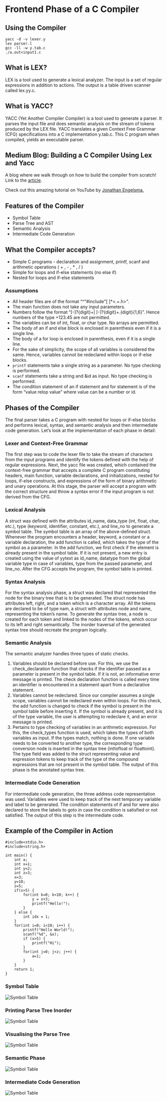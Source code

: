 # Frontend Phase of a C Compiler

## Using the Compiler

```
yacc -d -v lexer.y
lex parser.l
gcc -ll -w y.tab.c
./a.out<input1.c
```

## What is LEX?

LEX is a tool used to generate a lexical analyzer. The input is a set of regular expressions in addition to actions. The output is a table driven scanner called lex.yy.c.

## What is YACC?

YACC (Yet Another Compiler Compiler) is a tool used to generate a parser. It parses the input file and does semantic analysis on the stream of tokens produced by the LEX file. YACC translates a given Context Free Grammar (CFG) specifications into a C implementation y.tab.c. This C program when compiled, yields an executable parser.

## Medium Blog: Building a C Compiler Using Lex and Yacc

A blog where we walk through on how to build the compiler from scratch! Link to the [article](https://spamjaneya.medium.com/building-a-c-compiler-using-lex-and-yacc-446262056aaa).

Check out this amazing tutorial on YouTube by [Jonathan Engelsma.](https://www.youtube.com/watch?v=54bo1qaHAfk)

## Features of the Compiler

- Symbol Table
- Parse Tree and AST
- Semantic Analysis
- Intermediate Code Generation

## What the Compiler accepts?

- Simple C programs - declaration and assignment, printf, scanf and arithmetic operations ( + , - , * , / )
- Simple for loops and if-else statements (no else if)
- Nested for loops and if-else statements

### Assumptions

- All header files are of the format “^"#include"[ ]*<.+\.h>”.
- The main function does not take any input parameters.
- Numbers follow the format “[-]?{digit}+| [-]?{digit}+\.{digit}{1,6}”. Hence numbers of the type +123.45 are not permitted.
- The variables can be of int, float, or char type. No arrays are permitted. 
- The body of an if and else block is enclosed in parenthesis even if it is a single line.
- The body of a for loop is enclosed in parenthesis, even if it is a single line.
- For the sake of simplicity, the scope of all variables is considered the same. Hence, variables cannot be redeclared within loops or if-else blocks. 
- ```printf``` statements take a single string as a parameter. No type checking is performed.
- ```scanf``` statements take a string and &id as input. No type checking is performed.
- The condition statement of an if statement and for statement is of the form “value relop value” where value can be a number or id. 


## Phases of the Compiler

The final parser takes a C program with nested for loops or if-else blocks and performs lexical, syntax, and semantic analysis and then intermediate code generation. Let’s look at the implementation of each phase in detail:

### Lexer and Context-Free Grammar

The first step was to code the lexer file to take the stream of characters from the input programs and identify the tokens defined with the help of regular expressions. Next, the yacc file was created, which contained the context-free grammar that accepts a complete C program constituting headers, main function, variable declarations, and initializations, nested for loops, if-else constructs, and expressions of the form of binary arithmetic and unary operations. At this stage, the parser will accept a program with the correct structure and throw a syntax error if the input program is not derived from the CFG.

### Lexical Analysis

A struct was defined with the attributes id_name, data_type (int, float, char, etc.), type (keyword, identifier, constant, etc.), and line_no to generate a symbol table. The symbol table is an array of the above-defined struct. Whenever the program encounters a header, keyword, a constant or a variable declaration, the add function is called, which takes the type of the symbol as a parameter. In the add function, we first check if the element is already present in the symbol table. If it is not present, a new entry is created using the value of yytext as id_name, datatype from the global variable type in case of variables, type from the passed parameter, and line_no. After the CFG accepts the program, the symbol table is printed. 

### Syntax Analysis

For the syntax analysis phase, a struct was declared that represented the node for the binary tree that is to be generated. The struct node has attributes left, right, and a token which is a character array. All the tokens are declared to be of type nam, a struct with attributes node and name, representing the token’s name. To generate the syntax tree, a node is created for each token and linked to the nodes of the tokens, which occur to its left and right semantically. The inorder traversal of the generated syntax tree should recreate the program logically. 

### Semantic Analysis

The semantic analyzer handles three types of static checks. 
1. Variables should be declared before use. For this, we use the check_declaration function that checks if the identifier passed as a parameter is present in the symbol table. If it is not, an informative error message is printed. The check declaration function is called every time an identifier is encountered in a statement apart from a declarative statement. 
2. Variables cannot be redeclared. Since our compiler assumes a single scope, variables cannot be redeclared even within loops. For this check, the add function is changed to check if the symbol is present in the symbol table before inserting it. If the symbol is already present, and it is of the type variable, the user is attempting to redeclare it, and an error message is printed. 
3. Pertains to type checking of variables in an arithmetic expression. For this, the check_types function is used, which takes the types of both variables as input. If the types match, nothing is done. If one variable needs to be converted to another type, the corresponding type conversion node is inserted in the syntax tree (inttofloat or floattoint). 
The type field was added to the struct representing value and expression tokens to keep track of the type of the compound expressions that are not present in the symbol table. The output of this phase is the annotated syntax tree.

### Intermediate Code Generation

For intermediate code generation, the three address code representation was used. Variables were used to keep track of the next temporary variable and label to be generated. The condition statements of if and for were also declared to store the labels to goto in case the condition is satisfied or not satisfied. The output of this step is the intermediate code. 


## Example of the Compiler in Action

```
#include<stdio.h>
#include<string.h>

int main() {
    int a;
    int x=1;
    int y=2;
    int z=3;
    x=3;
    y=10;
    z=5;
    if(x>5) {
        for(int k=0; k<10; k++) {
            y = x+3;
            printf("Hello!");
        }
    } else {
        int idx = 1;
    }
    for(int i=0; i<10; i++) {
        printf("Hello World!");
        scanf("%d", &x);
        if (x>5) {
            printf("Hi");
        }
        for(int j=0; j<z; j++) {
            a=1;
        }
    } 
    return 1;
}
```

### Symbol Table

![Symbol Table](/Images/table.png)

### Printing Parse Tree Inorder 

![Symbol Table](/Images/inorder.png)

### Visualising the Parse Tree 

![Symbol Table](/Images/tree.png)

### Semantic Phase

![Symbol Table](/Images/semantic.png)

### Intermediate Code Generation

![Symbol Table](/Images/icg.png)
